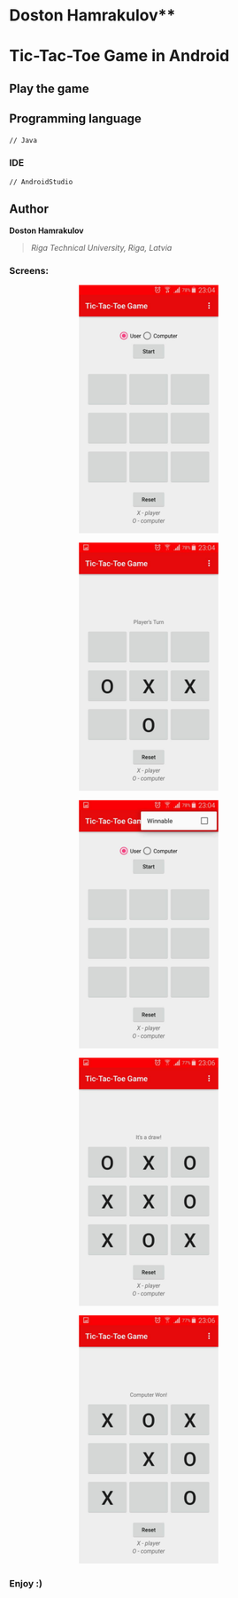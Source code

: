 # Doston Hamrakulov**

# Tic-Tac-Toe Game in Android

## Play the game

## Programming language
```[java]
// Java
```

### IDE
```[androidstudio]
// AndroidStudio
```

## Author
**Doston Hamrakulov**
>*Riga Technical University, Riga, Latvia*

### Screens:

<p align="center"><img width="50%" height="50%" src="https://github.com/dostonhamrakulov/Tic-Tac-Toe-Game-in-Android/blob/master/Images/image_1.jpg" /></p>

<p align="center"><img width="50%" height="50%" src="https://github.com/dostonhamrakulov/Tic-Tac-Toe-Game-in-Android/blob/master/Images/image_2.jpg" /></p>

<p align="center"><img width="50%" height="50%" src="https://github.com/dostonhamrakulov/Tic-Tac-Toe-Game-in-Android/blob/master/Images/image_3.jpg" /></p>

<p align="center"><img width="50%" height="50%" src="https://github.com/dostonhamrakulov/Tic-Tac-Toe-Game-in-Android/blob/master/Images/image_4.jpg" /></p>

<p align="center"><img width="50%" height="50%" src="https://github.com/dostonhamrakulov/Tic-Tac-Toe-Game-in-Android/blob/master/Images/image_5.jpg" /></p>

### Enjoy :)